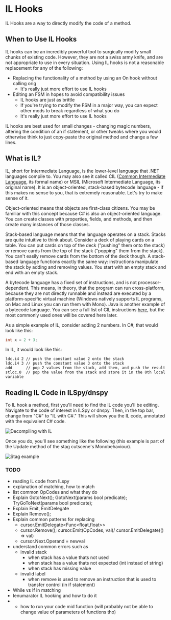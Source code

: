 # IL Hooks

IL Hooks are a way to directly modify the code of a method. 

## When to Use IL Hooks

IL hooks can be an incredibly powerful tool to surgically modify small chunks of existing code. However, they
are not a swiss army knife, and are not appropriate to use in every situation. Using IL hooks is not a
reasonable replacement for any of the following:

* Replacing the functionality of a method by using an On hook without calling orig
  * It's really just more effort to use IL hooks
* Editing an FSM in hopes to avoid compatibility issues
  * IL hooks are just as brittle
  * If you're trying to modify the FSM in a major way, you can expect other mods to break regardless of what
    you do
  * It's really just more effort to use IL hooks

IL hooks are best used for small changes - changing magic numbers, altering the condition of an if statement,
or other tweaks where you would otherwise think to just copy-paste the original method and change a few 
lines.

## What is IL?

IL, short for Intermediate Language, is the lower-level language that .NET languages compile to. You may also
see it called CIL ([Common Intermediate Language](https://en.wikipedia.org/wiki/Common_Intermediate_Language),
its formal name) or MSIL (Microsoft Intermediate Language, its original name). It is an object-oriented,
stack-based bytecode language - if this makes no sense to you, that is extremely reasonable. Let's try to
make sense of it.

Object-oriented means that objects are first-class citizens. You may be familiar with this concept because
C# is also an object-oriented language. You can create classes with properties, fields, and methods, and then
create many instances of those classes.

Stack-based language means that the language operates on a stack. Stacks are quite intuitive to think about.
Consider a deck of playing cards on a table. You can put cards on top of the deck ("pushing" them onto the
stack) or remove cards from the top of the stack ("popping" them from the stack). You can't easily remove 
cards from the bottom of the deck though. A stack-based language functions exactly the same way: 
instructions manipulate the stack by adding and removing values. You start with an empty stack and end 
with an empty stack.

A bytecode language has a fixed set of instructions, and is not processor-dependent. This means, in theory,
that the program can run cross-platform, because they are not directly runnable and instead are executed by
a platform-specific virtual machine (Windows natively supports IL programs, on Mac and Linux you can run
them with Mono). Java is another example of a bytecode language. You can see a full list of CIL instructions
[here](https://en.wikipedia.org/wiki/List_of_CIL_instructions), but the most commonly used ones will be
covered here later.

As a simple example of IL, consider adding 2 numbers. In C#, that would look like this:
```csharp
int x = 2 + 3;
```

In IL, it would look like this:
```msil
ldc.i4 2 // push the constant value 2 onto the stack
ldc.i4 3 // push the constant value 3 onto the stack
add      // pop 2 values from the stack, add them, and push the result
stloc.0  // pop the value from the stack and store it in the 0th local variable
```

## Reading IL Code in ILSpy/dnspy

To IL hook a method, first you'll need to find the IL code you'll be editing. Navigate to the code of 
interest in ILSpy or dnspy. Then, in the top bar, change from "C#" to "IL with C#." This will show you
the IL code, annotated with the equivalent C# code.

![Decompiling with IL](/Images/ILHooks/DecompileToIL.png)

Once you do, you'll see something like the following (this example is part of the Update method of the stag
cutscene's Monobehaviour).

![Stag example](/Images/ILHooks/DecompiledILExample.png)

### TODO
- reading IL code from ILspy
- explanation of matching, how to match
- list common OpCodes and what they do
- Explain GotoNext(); GotoNext(params bool predicate); TryGoToNext(params bool predicate);
- Explain Emit, EmitDelegate
- Explain Remove();
- Explain common patterns for replacing
  - cursor.EmitDelegate<Func<float,float>>
  - cursor.Remove(); cursor.Emit(OpCodes, val)/ cursor.EmitDelegate(() => val)
  - cursor.Next.Operand = newval
- understand common errors such as
    - invalid stack
        - when stack has a value thats not used
        - when stack has a value thats not expected (int instead of string)
        - when stack has missing value
    - invalid label
        - when remove is used to remove an instruction that is used to transfer control (in if statement)
- While vs If in matching
- Ienumarator IL hooking and how to do it
- - how to run your code mid function (will probably not be able to change value of parameters of functions tho)
